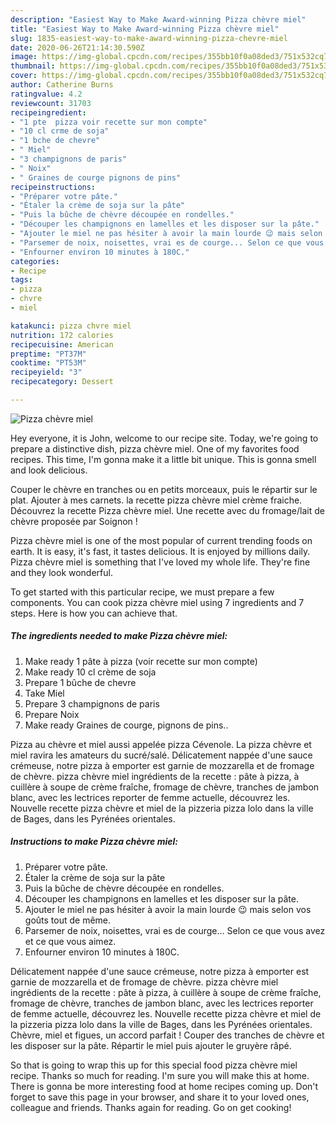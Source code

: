 ```yaml
---
description: "Easiest Way to Make Award-winning Pizza chèvre miel"
title: "Easiest Way to Make Award-winning Pizza chèvre miel"
slug: 1835-easiest-way-to-make-award-winning-pizza-chevre-miel
date: 2020-06-26T21:14:30.590Z
image: https://img-global.cpcdn.com/recipes/355bb10f0a08ded3/751x532cq70/pizza-chevre-miel-photo-principale-de-la-recette.jpg
thumbnail: https://img-global.cpcdn.com/recipes/355bb10f0a08ded3/751x532cq70/pizza-chevre-miel-photo-principale-de-la-recette.jpg
cover: https://img-global.cpcdn.com/recipes/355bb10f0a08ded3/751x532cq70/pizza-chevre-miel-photo-principale-de-la-recette.jpg
author: Catherine Burns
ratingvalue: 4.2
reviewcount: 31703
recipeingredient:
- "1 pte  pizza voir recette sur mon compte"
- "10 cl crme de soja"
- "1 bche de chevre"
- " Miel"
- "3 champignons de paris"
- " Noix"
- " Graines de courge pignons de pins"
recipeinstructions:
- "Préparer votre pâte."
- "Étaler la crème de soja sur la pâte"
- "Puis la bûche de chèvre découpée en rondelles."
- "Découper les champignons en lamelles et les disposer sur la pâte."
- "Ajouter le miel ne pas hésiter à avoir la main lourde 😉 mais selon vos goûts tout de même."
- "Parsemer de noix, noisettes, vrai es de courge... Selon ce que vous avez et ce que vous aimez."
- "Enfourner environ 10 minutes à 180C."
categories:
- Recipe
tags:
- pizza
- chvre
- miel

katakunci: pizza chvre miel 
nutrition: 172 calories
recipecuisine: American
preptime: "PT37M"
cooktime: "PT53M"
recipeyield: "3"
recipecategory: Dessert

---
```



![Pizza chèvre miel](https://img-global.cpcdn.com/recipes/355bb10f0a08ded3/751x532cq70/pizza-chevre-miel-photo-principale-de-la-recette.jpg)

Hey everyone, it is John, welcome to our recipe site. Today, we're going to prepare a distinctive dish, pizza chèvre miel. One of my favorites food recipes. This time, I'm gonna make it a little bit unique. This is gonna smell and look delicious.

Couper le chèvre en tranches ou en petits morceaux, puis le répartir sur le plat. Ajouter à mes carnets. la recette pizza chèvre miel crème fraiche. Découvrez la recette Pizza chèvre miel. Une recette avec du fromage/lait de chèvre proposée par Soignon !

Pizza chèvre miel is one of the most popular of current trending foods on earth. It is easy, it's fast, it tastes delicious. It is enjoyed by millions daily. Pizza chèvre miel is something that I've loved my whole life. They're fine and they look wonderful.


To get started with this particular recipe, we must prepare a few components. You can cook pizza chèvre miel using 7 ingredients and 7 steps. Here is how you can achieve that.

<!--inarticleads1-->

##### The ingredients needed to make Pizza chèvre miel:

1. Make ready 1 pâte à pizza (voir recette sur mon compte)
1. Make ready 10 cl crème de soja
1. Prepare 1 bûche de chevre
1. Take  Miel
1. Prepare 3 champignons de paris
1. Prepare  Noix
1. Make ready  Graines de courge, pignons de pins..


Pizza au chèvre et miel aussi appelée pizza Cévenole. La pizza chèvre et miel ravira les amateurs du sucré/salé. Délicatement nappée d&#39;une sauce crémeuse, notre pizza à emporter est garnie de mozzarella et de fromage de chèvre. pizza chèvre miel ingrédients de la recette : pâte à pizza, à cuillère à soupe de crème fraîche, fromage de chèvre, tranches de jambon blanc, avec les lectrices reporter de femme actuelle, découvrez les. Nouvelle recette pizza chèvre et miel de la pizzeria pizza lolo dans la ville de Bages, dans les Pyrénées orientales. 

<!--inarticleads2-->

##### Instructions to make Pizza chèvre miel:

1. Préparer votre pâte.
1. Étaler la crème de soja sur la pâte
1. Puis la bûche de chèvre découpée en rondelles.
1. Découper les champignons en lamelles et les disposer sur la pâte.
1. Ajouter le miel ne pas hésiter à avoir la main lourde 😉 mais selon vos goûts tout de même.
1. Parsemer de noix, noisettes, vrai es de courge... Selon ce que vous avez et ce que vous aimez.
1. Enfourner environ 10 minutes à 180C.


Délicatement nappée d&#39;une sauce crémeuse, notre pizza à emporter est garnie de mozzarella et de fromage de chèvre. pizza chèvre miel ingrédients de la recette : pâte à pizza, à cuillère à soupe de crème fraîche, fromage de chèvre, tranches de jambon blanc, avec les lectrices reporter de femme actuelle, découvrez les. Nouvelle recette pizza chèvre et miel de la pizzeria pizza lolo dans la ville de Bages, dans les Pyrénées orientales. Chèvre, miel et figues, un accord parfait ! Couper des tranches de chèvre et les disposer sur la pâte. Répartir le miel puis ajouter le gruyère râpé. 

So that is going to wrap this up for this special food pizza chèvre miel recipe. Thanks so much for reading. I'm sure you will make this at home. There is gonna be more interesting food at home recipes coming up. Don't forget to save this page in your browser, and share it to your loved ones, colleague and friends. Thanks again for reading. Go on get cooking!
